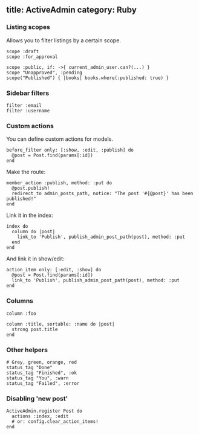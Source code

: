 title: ActiveAdmin
category: Ruby
---

### Listing scopes

Allows you to filter listings by a certain scope.

    scope :draft
    scope :for_approval

    scope :public, if: ->{ current_admin_user.can?(...) }
    scope "Unapproved", :pending
    scope("Published") { |books| books.where(:published: true) }

### Sidebar filters

    filter :email
    filter :username

### Custom actions

You can define custom actions for models.

    before_filter only: [:show, :edit, :publish] do
      @post = Post.find(params[:id])
    end

Make the route:

    member_action :publish, method: :put do
      @post.publish!
      redirect_to admin_posts_path, notice: "The post '#{@post}' has been published!"
    end

Link it in the index:

    index do
      column do |post|
        link_to 'Publish', publish_admin_post_path(post), method: :put
      end
    end

And link it in show/edit:

    action_item only: [:edit, :show] do
      @post = Post.find(params[:id])
      link_to 'Publish', publish_admin_post_path(post), method: :put
    end

### Columns

    column :foo

    column :title, sortable: :name do |post|
      strong post.title
    end

### Other helpers

    # Grey, green, orange, red
    status_tag "Done"
    status_tag "Finished", :ok
    status_tag "You", :warn
    status_tag "Failed", :error

### Disabling 'new post'

    ActiveAdmin.register Post do
      actions :index, :edit
      # or: config.clear_action_items!
    end
